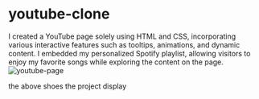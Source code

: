 # youtube-clone
 I created a YouTube page solely using HTML and CSS, incorporating various interactive features such as tooltips, animations, and dynamic content.  I embedded my personalized Spotify playlist, allowing visitors to enjoy my favorite songs while exploring the content on the page. 
![youtube-page](https://github.com/Praveen-Kadraiah/youtube-clone/assets/120955397/ba7804b9-103f-4a44-aab7-9276d10271b4)

the above shoes the project display
